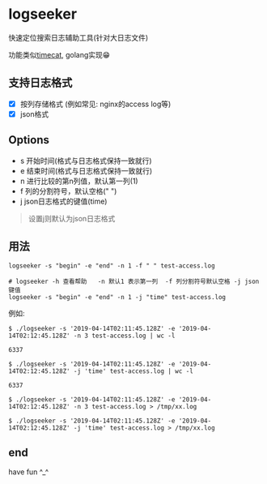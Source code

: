 # logseeker
快速定位搜索日志辅助工具(针对大日志文件)

功能类似[timecat](https://github.com/fanfank/timecat), golang实现😁

## 支持日志格式

- [x] 按列存储格式 (例如常见: nginx的access log等)
- [x] json格式  

## Options

- s 开始时间(格式与日志格式保持一致就行)
- e 结束时间(格式与日志格式保持一致就行)
- n 进行比较的第n列值，默认第一列(1)
- f 列的分割符号，默认空格(" ")
- j json日志格式的键值(time)

> 设置j则默认为json日志格式

## 用法

```shell
logseeker -s "begin" -e "end" -n 1 -f " " test-access.log

# logseeker -h 查看帮助   -n 默认1 表示第一列  -f 列分割符号默认空格 -j json键值
logseeker -s "begin" -e "end" -n 1 -j "time" test-access.log
```

例如:
```shell
$ ./logseeker -s '2019-04-14T02:11:45.128Z' -e '2019-04-14T02:12:45.128Z' -n 3 test-access.log | wc -l

6337

$ ./logseeker -s '2019-04-14T02:11:45.128Z' -e '2019-04-14T02:12:45.128Z' -j 'time' test-access.log | wc -l

6337

$ ./logseeker -s '2019-04-14T02:11:45.128Z' -e '2019-04-14T02:12:45.128Z' -n 3 test-access.log > /tmp/xx.log

$ ./logseeker -s '2019-04-14T02:11:45.128Z' -e '2019-04-14T02:12:45.128Z' -j 'time' test-access.log > /tmp/xx.log
```


## end

have fun ^_^